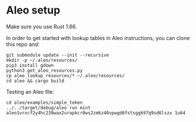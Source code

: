 # Aleo setup

Make sure you use Rust 1.66.

In order to get started with lookup tables in Aleo instructions, you can clone this repo and:

```
git submodule update --init --recursive
mkdir -p ~/.aleo/resources/
pip3 install gdown
python3 get_aleo_resources.py
cp aleo_lookup_resources/* ~/.aleo/resources/
cd aleo && cargo build
```

Testing an Aleo file:
```
cd aleo/examples/simple_token
../../target/debug/aleo run mint aleo1vrxcf2y4hc230wax2urapkcr0ws2zmkz40vpwgd6fstsggk97q9sd6lszx 1u64
```

